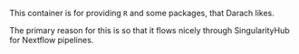 
This container is for providing `R` and some packages, that Darach likes.

The primary reason for this is so that it flows nicely through SingularityHub
for Nextflow pipelines.
